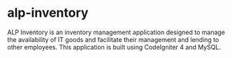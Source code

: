 # alp-inventory
ALP Inventory is an inventory management application designed to manage the availability of IT goods and facilitate their management and lending to other employees. This application is built using CodeIgniter 4 and MySQL.
